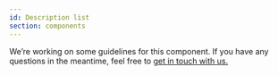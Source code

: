 ```yaml
---
id: Description list
section: components
---
```


We’re working on some guidelines for this component.
If you have any questions in the meantime, feel free to [get in touch with us.](/get-in-touch)
